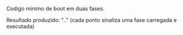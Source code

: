 Codigo minimo de boot em duas fases.

Resultado produzido: ".." (cada ponto sinaliza uma fase carregada e executada)
